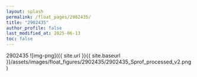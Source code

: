 ```yaml
---
layout: splash
permalink: /float_pages/2902435/
title: "2902435"
author_profile: false
last_modified_at: 2025-06-13
toc: false
---
```

 
2902435
![img-png]({{ site.url }}{{ site.baseurl }}/assets/images/float_figures/2902435/2902435_Sprof_processed_v2.png)